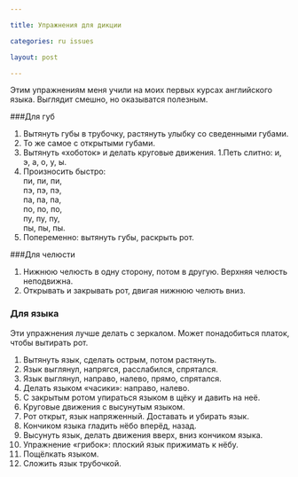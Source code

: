 ```yaml
---

title: Упражнения для дикции

categories: ru issues

layout: post

---
```

Этим упражнениям меня учили на моих первых курсах английского языка. Выглядит
смешно, но оказыватся полезным.

###Для губ

1. Вытянуть губы в трубочку, растянуть улыбку со сведенными губами.
1. То же самое с открытыми губами.
1. Вытянуть «хоботок» и делать круговые движения.
1.Петь слитно: и, э, а, о, у, ы.
1. Произносить быстро:<br/>
   пи, пи, пи,<br/>
   пэ, пэ, пэ,<br/>
   па, па, па,<br/>
   по, по, по,<br/>
   пу, пу, пу,<br/>
   пы, пы, пы.
1. Попеременно: вытянуть губы, раскрыть рот.

###Для челюсти

1. Нижнюю челюсть в одну сторону, потом в другую. Верхняя челюсть неподвижна.
1. Открывать и закрывать рот, двигая нижнюю челють вниз.

### Для языка
Эти упражнения лучше делать с зеркалом. Может понадобиться платок, чтобы
вытирать рот.

 1. Вытянуть язык, сделать острым, потом растянуть.
 1. Язык выглянул, напрягся, расслабился, спрятался.
 1. Язык выглянул, направо, налево, прямо, спрятался.
 1. Делать языком «часики»: направо, налево.
 1. С закрытым ротом упираться языком в щёку и давить на неё.
 1. Круговые движения с высунутым языком.
 1. Рот открыт, язык напряженный. Доставать и убирать язык.
 1. Кончиком языка гладить нёбо вперёд, назад.
 1. Высунуть язык, делать движения вверх, вниз кончиком языка.
 1. Упражнение «грибок»: плоский язык прижимать к нёбу.
 1. Пощёлкать языком.
 1. Сложить язык трубочкой.
